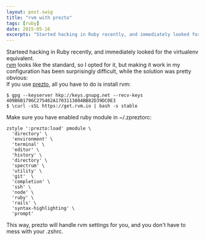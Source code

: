 ```yaml
---
layout: post.swig
title: "rvm with prezto"
tags: [ruby]
date: 2015-05-16
excerpts: "Started hacking in Ruby recently, and immediately looked for the virtualenv equivalent. "
---
```

Starteed hacking in Ruby recently, and immediately looked for the virtualenv equivalent.  
[rvm](https://rvm.io/) looks like the standard, so I opted for it, but making it work in my configuration has been surprisingly difficult, while the solution was pretty obvious:  
If you use [prezto](https://github.com/sorin-ionescu/prezto), all you have to do is install rvm:

~~~
$ gpg --keyserver hkp://keys.gnupg.net --recv-keys 409B6B1796C275462A1703113804BB82D39DC0E3
$ \curl -sSL https://get.rvm.io | bash -s stable
~~~

Make sure  you have enabled ruby module in ~/.zpreztorc:

~~~
zstyle ':prezto:load' pmodule \
  'directory' \
  'environment' \
  'terminal' \
  'editor' \
  'history' \
  'directory' \
  'spectrum' \
  'utility' \
  'git'  \
  'completion' \
  'ssh' \
  'node' \
  'ruby' \
  'rails' \
  'syntax-highlighting' \
  'prompt'
~~~

This way, prezto will handle rvm settings for you, and you don't have to mess with your .zshrc.
